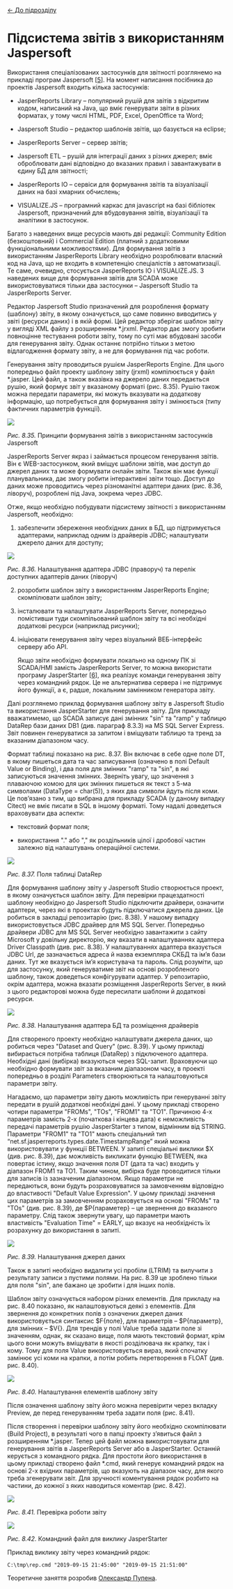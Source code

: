 [<- До підрозділу](README.md)

# Підсистема звітів з використанням Jaspersoft

Використання спеціалізованих застосунків для звітності розглянемо на прикладі програм Jaspersoft [[5](https://community.jaspersoft.com)]. На момент написання посібника до проектів Jaspersoft входить кілька застосунків:

- JasperReports Library – популярний рушій для звітів з відкритим кодом, написаний на Java, що вміє генерувати звіти в різних форматах, у тому числі HTML, PDF, Excel, OpenOffice та Word; 

- Jaspersoft Studio – редактор шаблонів звітів, що базується на eclipse; 

- JasperReports Server – сервер звітів;

- Jaspersoft ETL – рушій для інтеграції даних з різних джерел; вміє оброблювати дані відповідно до вказаних правил і завантажувати в єдину БД для звітності; 

- JasperReports IO – сервіси для формування звітів та візуалізації даних на базі хмарних обчислень; 

- VISUALIZE.JS – програмний каркас для javascript на базі бібліотек Jaspersoft, призначений для вбудовування звітів, візуалізації та аналітики в застосунок. 

Багато з наведених вище ресурсів мають дві редакції: Community Edition (безкоштовний) і Commercial Edition (платний з додатковими функціональними можливостями). Для формування звітів з використанням JasperReports Library необхідно розроблювати власний код на Java, що не входить в компетенцію спеціалістів з автоматизації. Те саме, очевидно, стосується JasperReports IO і VISUALIZE.JS. З наведених вище для формування звітів для SCADA може використовуватися тільки два застосунки – Jaspersoft Studio та JasperReports Server. 

Редактор Jaspersoft Studio призначений для розроблення формату (шаблону) звіту, в якому означується, що саме повинно виводитись у звіті (ресурси даних) і в якій формі. Цей редактор зберігає шаблон звіту у вигляді XML файлу з розширенням *.jrxml. Редактор дає змогу зробити повноцінне тестування роботи звіту, тому по суті має вбудовані засоби для генерування звіту. Однак останнє потрібно тільки з метою відлагодження формату звіту, а не для формування під час роботи.

Генерування звіту проводиться рушієм JasperReports Engine. Для цього попередньо файл проекту шаблону звіту (jrxml) компілюється у файл *.jasper. Цей файл, а також вказівка на джерело даних передається рушію, який формує звіт у вказаному форматі (рис. 8.35). Рушію також можна передати параметри, які можуть вказувати на додаткову інформацію, що потребується для формування звіту і змінюється (типу фактичних параметрів функції). 

<a href="media8/8_35.png" target="_blank"><img src="media/1.png"/></a> 

*Рис. 8.35.* Принципи формування звітів з використанням застосунків Jaspersoft

JasperReports Server якраз і займається процесом генерування звітів. Він є WEB-застосунком, який вміщує шаблони звітів, має доступ до джерел даних та може формувати онлайн звіти. Також він має функції планувальника, дає змогу робити інтерактивні звіти тощо. Доступ до даних може проводитись через різноманітні адаптери даних (рис. 8.36, ліворуч), розроблені під Java, зокрема через JDBC. 

Отже, якщо необхідно побудувати підсистему звітності з використанням Jaspersoft, необхідно:

1) забезпечити збереження необхідних даних в БД, що підтримується адаптерами, наприклад одним із драйверів JDBC; налаштувати джерело даних для доступу;

<a href="media8/8_36.png" target="_blank"><img src="media/8_36.png"/></a> 

*Рис. 8.36.* Налаштування адаптера JDBC (праворуч) 
 та перелік доступних адаптерів даних (ліворуч) 

2. розробити шаблон звіту з використанням JasperReports Engine; скомпілювати шаблон звіту;

3. інсталювати та налаштувати JasperReports Server, попередньо помістивши туди скомпільований шаблон звіту та всі необхідні додаткові ресурси (наприклад рисунки);

4. ініціювати генерування звіту через візуальний ВЕБ-інтерфейс серверу або API. 

   Якщо звіти необхідно формувати локально на одному ПК зі SCADA/HMI замість JasperReports Server, то можна використати програму JasperStarter [[6](http://jasperstarter.cenote.de)], яка реалізує команди генерування звіту через командний рядок. Це не альтернатива сервера і не підтримує його функції, а є, радше, локальним замінником генератора звіту. 

Далі розглянемо приклад формування шаблону звіту в Jaspersoft Studio та використання JasperStarter для генерування звіту. Для прикладу вважатимемо, що SCADA записує дані змінних "sin" та "ramp" у таблицю DataRep бази даних DB1 (див. параграф 8.3.3) на MS SQL Server Express. Звіт повинен генеруватися за запитом і вміщувати таблицю та тренд за вказаним діапазоном часу.

Формат таблиці показано на рис. 8.37. Він включає в себе одне поле DT, в якому пишеться дата та час записування (означено в полі Default Value or Binding), і два поля для змінних "ramp" та "sin", в які записуються значення змінних. Зверніть увагу, що значення з плаваючою комою для цих змінних пишеться як текст з 5-ма символами (DataType = char(5)), з яких два символи йдуть після коми. Це пов’язано з тим, що вибрана для прикладу SCADA (у даному випадку Citect) не вміє писати в SQL в іншому форматі. Тому надалі доведеться враховувати два аспекти:

- текстовий формат поля;

- використання "." або "," як роздільників цілої і дробової частин залежно від налаштувань операційної системи.

<a href="media8/8_37.png" target="_blank"><img src="media/8_37.png"/></a> 

*Рис. 8.37.* Поля таблиці DataRep 

Для формування шаблону звіту у Jaspersoft Studio створюється проект, в якому означується шаблон звіту. Для перевірки працездатності шаблону необхідно до Jaspersoft Studio підключити драйвери, означити адаптери, через які в проектах будуть підключатися джерела даних. Це робиться в закладці репозитарію (рис. 8.38). У нашому випадку використовується JDBC драйвер для MS SQL Server. Попередньо драйвери JDBC для MS SQL Server необхідно завантажити з сайту Microsoft у довільну директорію, яку вказати в налаштуваннях адаптера Driver Classpath (див. рис. 8.38). У налаштуваннях адаптера вказується JDBC Url, де зазначається адреса й назва екземпляра СКБД та ім’я бази даних. Тут же вказується ім’я користувача та пароль. Слід розуміти, що для застосунку, який генеруватиме звіт на основі розробленого шаблону, також доведеться конфігурувати адаптер. У репозитарію, окрім адаптера, можна вказати розміщення JasperReports Server, в який з цього редакторові можна буде пересилати шаблони й додаткові ресурси.

<a href="media8/8_38.png" target="_blank"><img src="media/8_38.png"/></a> 

*Рис. 8.38.* Налаштування адаптера БД та розміщення драйверів 

Для створеного проекту необхідно налаштувати джерела даних, що робиться через "Dataset and Query" (рис. 8.39). У цьому прикладі вибирається потрібна таблиця (DataRep) з підключеного адаптера. Необхідні дані (вибірка) вказуються через SQL-запит. Враховуючи що необхідно формувати звіт за вказаним діапазоном часу, в проекті попередньо в розділі Parameters створюються та налаштовуються параметри звіту. 

Нагадаємо, що параметри звіту дають можливість при генеруванні звіту передати в рушій додаткові необхідні дані. У цьому прикладі створено чотири параметри "FROMs", "TOs", "FROM1" та "TO1". Причиною 4-х параметрів замість 2-х (початкова і кінцева дата) є неможливість передачі параметрів рушію JasperStarter з типом, відмінним від STRING. Параметри "FROM1" та "TO1" мають спеціальний тип “net.sf.jasperreports.types.date.TimestampRange” який можна використовувати у функції BETWEEN. У запиті спеціальні виклики $X (див. рис. 8.39), дає можливість викликати функцію BETWEEN, яка повертає істину, якщо значення поля DT (дата та час) входить у діапазон FROM1 та TO1. Таким чином, вибірка буде проводитися тільки для записів із зазначеним діапазоном. Якщо параметри не передаються, вони будуть розраховуватися за замовченням відповідно до властивості "Default Value Expression". У цьому прикладі значення цих параметрів за замовченням розраховується на основі "FROMs" та "TOs" (див. рис. 8.39), де $P{параметер} – це звернення до вказаного параметру. Слід також звернути увагу, що параметри мають властивість "Evaluation Time" = EARLY, що вказує на необхідність їх розрахунку до використання в запиті. 

<a href="media8/8_39.png" target="_blank"><img src="media/8_39.png"/></a> 

*Рис. 8.39.* Налаштування джерел даних

Також в запиті необхідно видалити усі пробіли (LTRIM) та вилучити з результату записи з пустими полями. На рис. 8.39 це зроблено тільки для поля "sin", але бажано це зробити і для інших полів.

Шаблон звіту означується набором різних елементів. Для прикладу на рис. 8.40 показано, як налаштовуються деякі з елементів. Для звернення до конкретних полів з означених джерел даних використовується синтаксис $F{поле}, для параметрів – $P{параметр}, для змінних – $V{}. Для трендів у полі Value треба задати поле зі значенням, однак, як сказано вище, поля мають текстовий формат, крім цього вони можуть вміщувати в якості розділювача як крапку, так і кому. Тому для поля Value використовується вираз, який спочатку замінює усі коми на крапки, а потім робить перетворення в FLOAT (див. рис. 8.40). 

<a href="media8/8_40.png" target="_blank"><img src="media/8_40.png"/></a> 

*Рис. 8.40.* Налаштування елементів шаблону звіту

Після означення шаблону звіту його можна перевірити через вкладку Preview, де перед генеруванням треба задати поля (рис. 8.41). 

Після створення і перевірки шаблону звіту його необхідно скомпілювати (Build Project), в результаті чого в папці проекту з’явиться файл з розширенням *.jasper. Тепер цей файл можна використовувати для генерування звітів в JasperReports Server або в JasperStarter. Останній керується з командного рядка. Для простоти його використання в цьому прикладі створено файл *.cmd, який генерує командний рядок на основі  2-х вхідних параметрів, що вказують на діапазон часу, для якого треба згенерувати звіт. Для зручності коментування рядок розбито на частини, до кожної з яких наводиться коментар (рис. 8.42).

<a href="media8/8_41.png" target="_blank"><img src="media/8_41.png"/></a> 

*Рис. 8.41.* Перевірка роботи звіту

<a href="media8/8_42.png" target="_blank"><img src="media/8_42.png"/></a> 

*Рис. 8.42.* Командний файл для виклику JasperStarter

Приклад виклику звіту через командний рядок:

```
C:\tmp\rep.cmd "2019-09-15 21:45:00" "2019-09-15 21:51:00"
```

Теоретичне заняття розробив [Олександр Пупена](https://github.com/pupenasan). 
